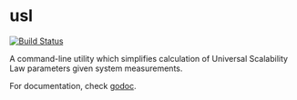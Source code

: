 usl
===

[![Build Status](https://travis-ci.org/codahale/usl.png?branch=master)](https://travis-ci.org/codahale/usl)

A command-line utility which simplifies calculation of Universal Scalability Law
parameters given system measurements.

For documentation, check [godoc](http://godoc.org/github.com/codahale/usl).
